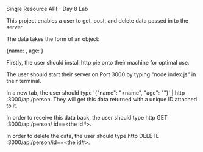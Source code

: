 Single Resource API - Day 8 Lab

This project enables a user to get, post, and delete data passed in to the server.

The data takes the form of an object:

{name: <name>, age: <age>}

Firstly, the user should install http pie onto their machine for optimal use.

The user should start their server on Port 3000 by typing "node index.js" in their terminal.

In a new tab, the user should type '{"name": "<name", "age": "<age>"}' | http :3000/api/person. They will get this data returned with a unique ID attached to it.

In order to receive this data back, the user should type http GET :3000/api/person/ id==<the id#>.

In order to delete the data, the user should type http DELETE :3000/api/person/id==<the id#>.
